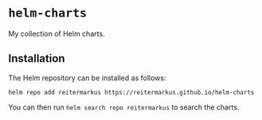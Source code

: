 # `helm-charts`

My collection of Helm charts.

## Installation

The Helm repository can be installed as follows:

```console
helm repo add reitermarkus https://reitermarkus.github.io/helm-charts
```

You can then run `helm search repo reitermarkus` to search the charts.
